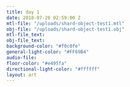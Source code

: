 ```yaml
---
title: day 1
date: 2018-07-26 02:59:00 Z
mtl-file: "/uploads/shard-object-test1.mtl"
obj-file: "/uploads/shard-object-test1.obj"
mtl-file_text: 
obj-file_text: 
background-color: "#f0c0fe"
general-light-color: "#FF69B4"
audio-file: 
floor-color: "#e495fa"
directional-light-color: "#ffffff"
layout: art
---
```


